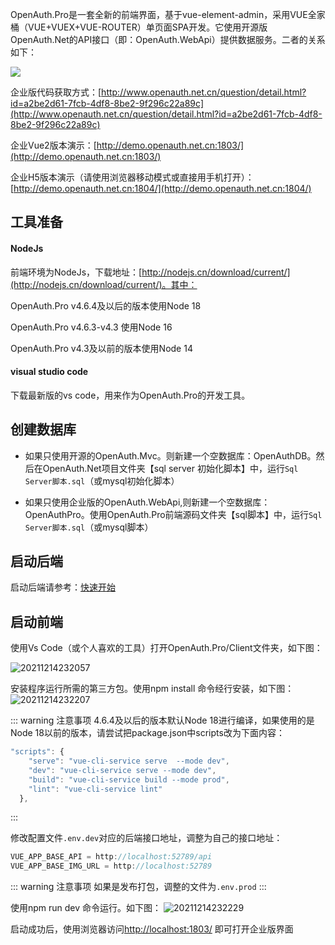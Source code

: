 OpenAuth.Pro是一套全新的前端界面，基于vue-element-admin，采用VUE全家桶（VUE+VUEX+VUE-ROUTER）单页面SPA开发。它使用开源版OpenAuth.Net的API接口（即：OpenAuth.WebApi）提供数据服务。二者的关系如下：

![](/architect.png)

企业版代码获取方式：[http://www.openauth.net.cn/question/detail.html?id=a2be2d61-7fcb-4df8-8be2-9f296c22a89c](http://www.openauth.net.cn/question/detail.html?id=a2be2d61-7fcb-4df8-8be2-9f296c22a89c)

企业Vue2版本演示：[http://demo.openauth.net.cn:1803/](http://demo.openauth.net.cn:1803/)

企业H5版本演示（请使用浏览器移动模式或直接用手机打开）：[http://demo.openauth.net.cn:1804/](http://demo.openauth.net.cn:1804/)


## 工具准备

#### NodeJs

前端环境为NodeJs，下载地址：[http://nodejs.cn/download/current/](http://nodejs.cn/download/current/)。其中：

OpenAuth.Pro v4.6.4及以后的版本使用Node 18

OpenAuth.Pro v4.6.3-v4.3 使用Node 16

OpenAuth.Pro v4.3及以前的版本使用Node 14

#### visual studio code

下载最新版的vs code，用来作为OpenAuth.Pro的开发工具。


## 创建数据库

* 如果只使用开源的OpenAuth.Mvc。则新建一个空数据库：OpenAuthDB。然后在OpenAuth.Net项目文件夹【sql server 初始化脚本】中，运行`Sql Server脚本.sql`（或mysql初始化脚本）

* 如果只使用企业版的OpenAuth.WebApi,则新建一个空数据库：OpenAuthPro。使用OpenAuth.Pro前端源码文件夹【sql脚本】中，运行`Sql Server脚本.sql`（或mysql脚本）

## 启动后端

启动后端请参考：[快速开始](/core/start.html)

## 启动前端

使用Vs Code（或个人喜欢的工具）打开OpenAuth.Pro/Client文件夹，如下图：

![20211214232057](http://img.openauth.net.cn/20211214232057.png)


安装程序运行所需的第三方包。使用npm install 命令经行安装，如下图：
![20211214232207](http://img.openauth.net.cn/20211214232207.png)

::: warning 注意事项
4.6.4及以后的版本默认Node 18进行编译，如果使用的是Node 18以前的版本，请尝试把package.json中scripts改为下面内容：

```javascript
"scripts": {
    "serve": "vue-cli-service serve  --mode dev",
    "dev": "vue-cli-service serve --mode dev",
    "build": "vue-cli-service build --mode prod",
    "lint": "vue-cli-service lint"
  },
```

:::

修改配置文件`.env.dev`对应的后端接口地址，调整为自己的接口地址：

```javascript
VUE_APP_BASE_API = http://localhost:52789/api
VUE_APP_BASE_IMG_URL = http://localhost:52789
```

::: warning 注意事项
如果是发布打包，调整的文件为`.env.prod`
:::

使用npm run dev 命令运行。如下图：
![20211214232229](http://img.openauth.net.cn/20211214232229.png)

启动成功后，使用浏览器访问[http://localhost:1803/](http://localhost:1803/) 即可打开企业版界面






